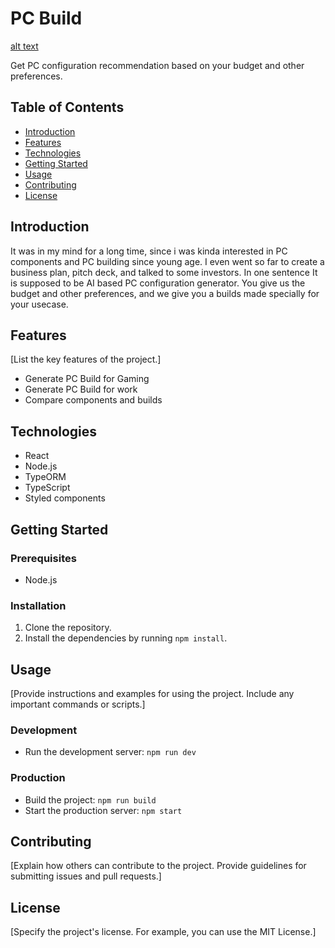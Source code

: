 # PC Build
[alt text](https://cdn.discordapp.com/attachments/1050547427993714741/1116297798242021396/Group_333.png)

Get PC configuration recommendation based on your budget and other preferences.


## Table of Contents

- [Introduction](#introduction)
- [Features](#features)
- [Technologies](#technologies)
- [Getting Started](#getting-started)
- [Usage](#usage)
- [Contributing](#contributing)
- [License](#license)

## Introduction

It was in my mind for a long time, since i was kinda interested in PC components and PC building since young age. 
I even went so far to create a business plan, pitch deck, and talked to some investors. In one sentence It is supposed to be
AI based PC configuration generator. You give us the budget and other preferences, and we give you a builds made specially for your
usecase. 
## Features

[List the key features of the project.]

- Generate PC Build for Gaming
- Generate PC Build for work
- Compare components and builds

## Technologies

- React
- Node.js
- TypeORM
- TypeScript
- Styled components

## Getting Started


### Prerequisites

- Node.js

### Installation

1. Clone the repository.
2. Install the dependencies by running `npm install`.

## Usage

[Provide instructions and examples for using the project. Include any important commands or scripts.]

### Development

- Run the development server: `npm run dev`

### Production

- Build the project: `npm run build`
- Start the production server: `npm start`

## Contributing

[Explain how others can contribute to the project. Provide guidelines for submitting issues and pull requests.]

## License

[Specify the project's license. For example, you can use the MIT License.]
